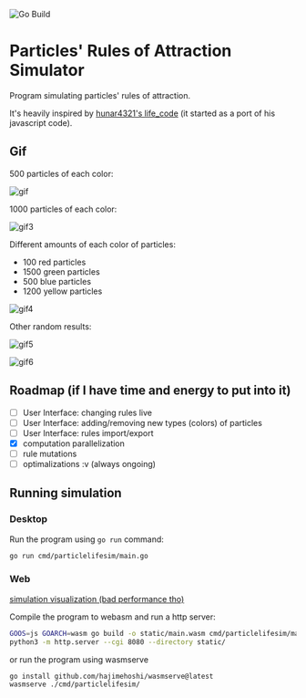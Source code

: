 ![Go Build](https://github.com/fglo/particles-rules-of-attraction/actions/workflows/go-build.yml/badge.svg)

# Particles' Rules of Attraction Simulator

Program simulating particles' rules of attraction. 

It's heavily inspired by [hunar4321's life_code](https://github.com/hunar4321/life_code) (it started as a port of his javascript code).

## Gif

500 particles of each color:

![gif](./img/gif.gif)

1000 particles of each color:

![gif3](./img/gif3.gif)

Different amounts of each color of particles:

* 100 red particles
* 1500 green particles
* 500 blue particles
* 1200 yellow particles

![gif4](./img/gif4.gif)

Other random results:

![gif5](./img/gif5.gif)

![gif6](./img/gif6.gif)

## Roadmap (if I have time and energy to put into it)

- [ ] User Interface: changing rules live
- [ ] User Interface: adding/removing new types (colors) of particles
- [ ] User Interface: rules import/export
- [x] computation parallelization
- [ ] rule mutations
- [ ] optimalizations :v (always ongoing)

## Running simulation

### Desktop

Run the program using `go run` command:

```bash
go run cmd/particlelifesim/main.go
```

### Web

[simulation visualization (bad performance tho)](https://fglo.github.io/particles-rules-of-attraction/index.html)

Compile the program to webasm and run a http server:

```bash
GOOS=js GOARCH=wasm go build -o static/main.wasm cmd/particlelifesim/main.go
python3 -m http.server --cgi 8080 --directory static/ 
```

or run the program using wasmserve

```bash
go install github.com/hajimehoshi/wasmserve@latest
wasmserve ./cmd/particlelifesim/
```
